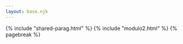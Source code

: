 ```yaml
---
layout: base.njk
---
```


{% include "shared-parag.html" %}
{% include "modulo2.html" %}
{% pagebreak %}
